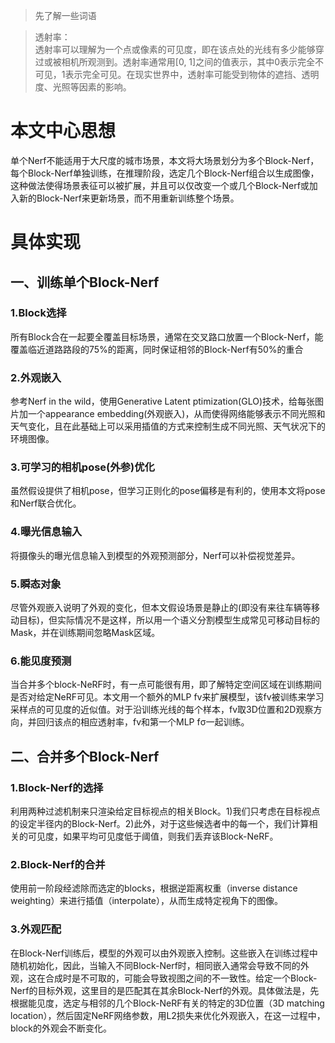 > 先了解一些词语

> 透射率：  
> 透射率可以理解为一个点或像素的可见度，即在该点处的光线有多少能够穿过或被相机所观测到。透射率通常用[0, 1]之间的值表示，其中0表示完全不可见，1表示完全可见。在现实世界中，透射率可能受到物体的遮挡、透明度、光照等因素的影响。

# 本文中心思想
单个Nerf不能适用于大尺度的城市场景，本文将大场景划分为多个Block-Nerf，每个Block-Nerf单独训练，在推理阶段，选定几个Block-Nerf组合以生成图像，这种做法使得场景表征可以被扩展，并且可以仅改变一个或几个Block-Nerf或加入新的Block-Nerf来更新场景，而不用重新训练整个场景。
# 具体实现
## 一、训练单个Block-Nerf
### 1.Block选择
所有Block合在一起要全覆盖目标场景，通常在交叉路口放置一个Block-Nerf，能覆盖临近道路路段的75%的距离，同时保证相邻的Block-Nerf有50%的重合
### 2.外观嵌入
参考Nerf in the wild，使用Generative Latent ptimization(GLO)技术，给每张图片加一个appearance embedding(外观嵌入)，从而使得网络能够表示不同光照和天气变化，且在此基础上可以采用插值的方式来控制生成不同光照、天气状况下的环境图像。
### 3.可学习的相机pose(外参)优化
虽然假设提供了相机pose，但学习正则化的pose偏移是有利的，使用本文将pose和Nerf联合优化。
### 4.曝光信息输入
将摄像头的曝光信息输入到模型的外观预测部分，Nerf可以补偿视觉差异。
### 5.瞬态对象
尽管外观嵌入说明了外观的变化，但本文假设场景是静止的(即没有来往车辆等移动目标)，但实际情况不是这样，所以用一个语义分割模型生成常见可移动目标的Mask，并在训练期间忽略Mask区域。
### 6.能见度预测
当合并多个block-NeRF时，有一点可能很有用，即了解特定空间区域在训练期间是否对给定NeRF可见。本文用一个额外的MLP fv来扩展模型，该fv被训练来学习采样点的可见度的近似值。对于沿训练光线的每个样本，fv取3D位置和2D观察方向，并回归该点的相应透射率，fv和第一个MLP fσ一起训练。
## 二、合并多个Block-Nerf
### 1.Block-Nerf的选择
利用两种过滤机制来只渲染给定目标视点的相关Block。1)我们只考虑在目标视点的设定半径内的Block-Nerf。2)此外，对于这些候选者中的每一个，我们计算相关的可见度，如果平均可见度低于阈值，则我们丢弃该Block-NeRF。
### 2.Block-Nerf的合并
使用前一阶段经滤除而选定的blocks，根据逆距离权重（inverse distance weighting）来进行插值（interpolate），从而生成特定视角下的图像。
### 3.外观匹配
在Block-Nerf训练后，模型的外观可以由外观嵌入控制。这些嵌入在训练过程中随机初始化，因此，当输入不同Block-Nerf时，相同嵌入通常会导致不同的外观，这在合成时是不可取的，可能会导致视图之间的不一致性。给定一个Block-Nerf的目标外观，这里目的是匹配其在其余Block-Nerf的外观。具体做法是，先根据能见度，选定与相邻的几个Block-NeRF有关的特定的3D位置（3D matching location），然后固定NeRF网络参数，用L2损失来优化外观嵌入，在这一过程中，block的外观会不断变化。